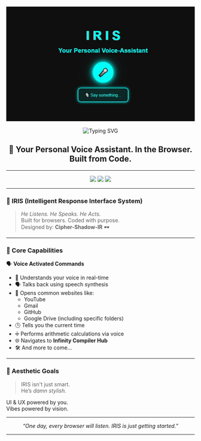 <p align="center">
  <img src="assets/IRIS SS.jpg" width="600" alt="IR Window GUI Preview">
</p>

<p align="center">
  <img src="https://readme-typing-svg.herokuapp.com?font=Cambria&size=30&duration=4000&color=00F7FF&center=true&vCenter=true&width=800&height=70&lines=PROJECT+IRIS+%7C+Voice+AI+For+The+Web" alt="Typing SVG" />
</p>

<h2 align="center">🤖 Your Personal Voice Assistant. In the Browser. Built from Code.</h2>

---

<p align="center">
  <img src="https://img.shields.io/badge/HTML-5-orange?style=for-the-badge" />
  <img src="https://img.shields.io/badge/JavaScript-ES6-yellow?style=for-the-badge" />
  <img src="https://img.shields.io/badge/Voice_Control-Enabled-9cf?style=for-the-badge" />
</p>

---

### 🧠 IRIS (Intelligent Response Interface System)

> *He Listens. He Speaks. He Acts.*  
> Built for browsers. Coded with purpose.  
> Designed by: **Cipher-Shadow-IR** 🕶️

---

### 🎯 Core Capabilities

🗣️ **Voice Activated Commands**  
  - 🧠 Understands your voice in real-time  
  - 🗣️ Talks back using speech synthesis  
  - 🔗 Opens common websites like:
    - YouTube  
    - Gmail  
    - GitHub  
    - Google Drive (including specific folders)
  - 🕒 Tells you the current time  
  - ➗ Performs arithmetic calculations via voice  
  - 🌐 Navigates to **Infinity Compiler Hub**  
  - 🛠️ And more to come...

---

### 🎨 Aesthetic Goals

> IRIS isn't just smart.  
> He’s *damn stylish.*

UI & UX powered by you.  
Vibes powered by vision.

---

<p align="center"><i>“One day, every browser will listen. IRIS is just getting started.”</i></p>

---

